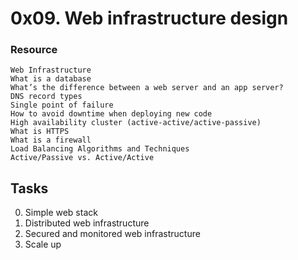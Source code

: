 # 0x09. Web infrastructure design

### Resource

    Web Infrastructure
    What is a database
    What’s the difference between a web server and an app server?
    DNS record types
    Single point of failure
    How to avoid downtime when deploying new code
    High availability cluster (active-active/active-passive)
    What is HTTPS
    What is a firewall
    Load Balancing Algorithms and Techniques
    Active/Passive vs. Active/Active

## Tasks
0. Simple web stack
1. Distributed web infrastructure
2. Secured and monitored web infrastructure
3. Scale up
